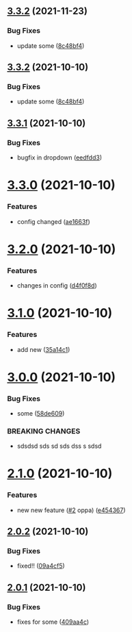 ## [3.3.2](https://github.com/AndyKIron/semantic-release-test/compare/v3.3.1...v3.3.2) (2021-11-23)

### Bug Fixes

* update some ([8c48bf4](https://github.com/AndyKIron/semantic-release-test/commit/8c48bf4a6489217c6a6ee8e5405078036d1a7bf4))

## [3.3.2](https://github.com/AndyKIron/semantic-release-test/compare/v3.3.1...v3.3.2) (2021-10-10)


### Bug Fixes

* update some ([8c48bf4](https://github.com/AndyKIron/semantic-release-test/commit/8c48bf4a6489217c6a6ee8e5405078036d1a7bf4))

## [3.3.1](https://github.com/AndyKIron/semantic-release-test/compare/v3.3.0...v3.3.1) (2021-10-10)


### Bug Fixes

* bugfix in dropdown ([eedfdd3](https://github.com/AndyKIron/semantic-release-test/commit/eedfdd3032b92fb8b65aa1b9409ac8d066a4e4da))

# [3.3.0](https://github.com/AndyKIron/semantic-release-test/compare/v3.2.0...v3.3.0) (2021-10-10)


### Features

* config changed ([ae1663f](https://github.com/AndyKIron/semantic-release-test/commit/ae1663f00d205f8ad4c4885fcd6719bc9705b122))

# [3.2.0](https://github.com/AndyKIron/semantic-release-test/compare/v3.1.0...v3.2.0) (2021-10-10)


### Features

* changes in config ([d4f0f8d](https://github.com/AndyKIron/semantic-release-test/commit/d4f0f8d9f2ffa00be3ac775011b8d9c04ce41185))

# [3.1.0](https://github.com/AndyKIron/semantic-release-test/compare/v3.0.0...v3.1.0) (2021-10-10)


### Features

* add new ([35a14c1](https://github.com/AndyKIron/semantic-release-test/commit/35a14c14d1bb81258fe89bb39f0f84c07d96a202))

# [3.0.0](https://github.com/AndyKIron/semantic-release-test/compare/v2.1.0...v3.0.0) (2021-10-10)


### Bug Fixes

* some ([58de609](https://github.com/AndyKIron/semantic-release-test/commit/58de609d8188a15b9191dff9b4d58ca894a94a8e))


### BREAKING CHANGES

* sdsdsd sds sd sds dss s sdsd

# [2.1.0](https://github.com/AndyKIron/semantic-release-test/compare/v2.0.2...v2.1.0) (2021-10-10)


### Features

* new new feature ([#2](https://github.com/AndyKIron/semantic-release-test/issues/2) oppa) ([e454367](https://github.com/AndyKIron/semantic-release-test/commit/e4543677dca1de917394ac25f0a6988eae02b889))

## [2.0.2](https://github.com/AndyKIron/semantic-release-test/compare/v2.0.1...v2.0.2) (2021-10-10)


### Bug Fixes

* fixed!! ([09a4cf5](https://github.com/AndyKIron/semantic-release-test/commit/09a4cf5f729b4173ab4582ced3665575a3dc1ef3))

## [2.0.1](https://github.com/AndyKIron/semantic-release-test/compare/v2.0.0...v2.0.1) (2021-10-10)


### Bug Fixes

* fixes for some ([409aa4c](https://github.com/AndyKIron/semantic-release-test/commit/409aa4ca4950a55ca09b72bfc4afd7be43df293e))

